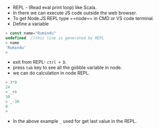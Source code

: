 * REPL - (Read eval print loop) like Scala.
* In there we can execute JS code outside the web browser.
* To get Node.JS REPL type ==node== in CMD or VS code terminal.
* Define a variable 
```js
> const name="Rumindu"
undefined  //this line is generated by REPL
> name
'Rumindu'
>
```
* exit from REPL- `ctrl + D`.
* press `tab` key to see all the gobble variable in node.
* we can do calculation in node REPL.
```js
> 3*8
24
> _+6
30
> _-30
0
>
```
* In the above example `_` used for get last value in the  REPL.